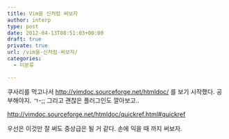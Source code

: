 ```yaml
---
title: Vim을 신처럼 써보자
author: interp
type: post
date: 2012-04-13T08:51:03+00:00
draft: true
private: true
url: /vim을-신처럼-써보자/
categories:
  - 미분류

---
```

쿠사리를 먹고나서 http://vimdoc.sourceforge.net/htmldoc/ 를 보기 시작했다. 공부해야지. ㄱ-;; 그리고 괜찮은 플러그인도 깔아보고..



http://vimdoc.sourceforge.net/htmldoc/quickref.html#quickref

우선은 이것만 잘 써도 중상급은 될 거 같다. 손에 익을 때 까지 써보자.
